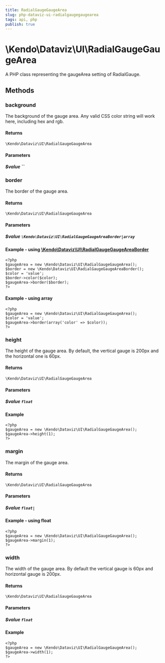 ```yaml
---
title: RadialGaugeGaugeArea
slug: php-dataviz-ui-radialgaugegaugearea
tags: api, php
publish: true
---
```


# \Kendo\Dataviz\UI\RadialGaugeGaugeArea

A PHP class representing the gaugeArea setting of RadialGauge.


## Methods

### background
The background of the gauge area.
Any valid CSS color string will work here, including hex and rgb.

#### Returns
`\Kendo\Dataviz\UI\RadialGaugeGaugeArea`

#### Parameters

##### $value ``



### border

The border of the gauge area.

#### Returns
`\Kendo\Dataviz\UI\RadialGaugeGaugeArea`

#### Parameters

##### $value `\Kendo\Dataviz\UI\RadialGaugeGaugeAreaBorder|array`


#### Example - using [\Kendo\Dataviz\UI\RadialGaugeGaugeAreaBorder](/kendo-ui/api/wrappers/php/Kendo/Dataviz/UI/RadialGaugeGaugeAreaBorder)
    <?php
    $gaugeArea = new \Kendo\Dataviz\UI\RadialGaugeGaugeArea();
    $border = new \Kendo\Dataviz\UI\RadialGaugeGaugeAreaBorder();
    $color = 'value';
    $border->color($color);
    $gaugeArea->border($border);
    ?>

#### Example - using array

    <?php
    $gaugeArea = new \Kendo\Dataviz\UI\RadialGaugeGaugeArea();
    $color = 'value';
    $gaugeArea->border(array('color' => $color));
    ?>

### height
The height of the gauge area.  By default, the vertical gauge is 200px and
the horizontal one is 60px.

#### Returns
`\Kendo\Dataviz\UI\RadialGaugeGaugeArea`

#### Parameters

##### $value `float`



#### Example 
    <?php
    $gaugeArea = new \Kendo\Dataviz\UI\RadialGaugeGaugeArea();
    $gaugeArea->height(1);
    ?>

### margin
The margin of the gauge area.

#### Returns
`\Kendo\Dataviz\UI\RadialGaugeGaugeArea`

#### Parameters

##### $value `float|`



#### Example  - using float
    <?php
    $gaugeArea = new \Kendo\Dataviz\UI\RadialGaugeGaugeArea();
    $gaugeArea->margin(1);
    ?>

### width
The width of the gauge area.  By default the vertical gauge is 60px
and horizontal gauge is 200px.

#### Returns
`\Kendo\Dataviz\UI\RadialGaugeGaugeArea`

#### Parameters

##### $value `float`



#### Example 
    <?php
    $gaugeArea = new \Kendo\Dataviz\UI\RadialGaugeGaugeArea();
    $gaugeArea->width(1);
    ?>

